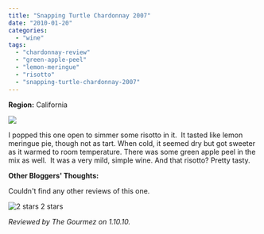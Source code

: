 ```yaml
---
title: "Snapping Turtle Chardonnay 2007"
date: "2010-01-20"
categories:
  - "wine"
tags:
  - "chardonnay-review"
  - "green-apple-peel"
  - "lemon-meringue"
  - "risotto"
  - "snapping-turtle-chardonnay-2007"
---
```


**Region:** California

![](http://www.rebeccagomezfarrell.com/gourmez/photos/snappingturtlechard.jpg)

I popped this one open to simmer some risotto in it.  It tasted like lemon meringue pie, though not as tart. When cold, it seemed dry but got sweeter as it warmed to room temperature. There was some green apple peel in the mix as well.  It was a very mild, simple wine. And that risotto? Pretty tasty.

**Other Bloggers' Thoughts:**

Couldn't find any other reviews of this one.




<div class="caption">

![2 stars](http://s3.amazonaws.com/thegourmez-wpmedia/2009/02/rating_chicken11.gif "rating_chicken11") 2 stars</div>


_Reviewed by The Gourmez on 1.10.10._
